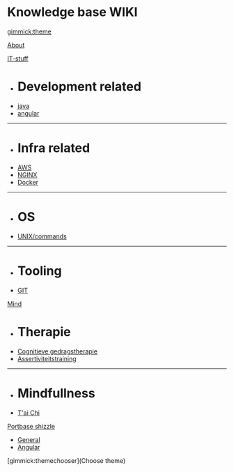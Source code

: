 <!--
  -- Name of your wiki
  -- Do NOT remove the leading `#` character.
  -->

# Knowledge base WIKI


<!--
  -- Default theme
  -- (Read: http://dynalon.github.io/mdwiki/#!customizing.md#Theme_chooser)
  -->

[gimmick:theme](spacelab)


<!--
  -- Navigation
  -- (Read: http://dynalon.github.io/mdwiki/#!quickstart.md#Adding_a_navigation)
  -->

[About](pages/about.md)


[IT-stuff]()

  * # Development related
  * [java](it_stuff/java.md)
  * [angular](it_stuff/angular.md)
  - - - -
  * # Infra related
  * [AWS](it_Stuff/aws.md)
  * [NGINX](it_stuff/nginx.md)
  * [Docker](it_stuff/docker.md)
  - - - -
  * # OS
  * [UNIX/commands](it_stuff/bash.md)
  - - - -
  * # Tooling
  * [GIT](it_stuff/git.md)

[Mind]()

  * # Therapie
  * [Cognitieve gedragstherapie](mind/cgt.md)
  * [Assertiviteitstraining](mind/assertiviteit.md)
  - - - -
  * # Mindfullness
  * [T'ai Chi](mind/tai.md)



[Portbase shizzle]()

  * [General](portbase/general.md)
  * [Angular](portbase/angular.md)
  
<!--
  -- Change the Language
  -- Could be useful when there's more than one language wiki.
  -->

<!--
  -- Let the user choose a theme
  -- (Read: http://dynalon.github.io/mdwiki/#!quickstart.md#Adding_a_navigation)
  -->


[gimmick:themechooser](Choose theme)
